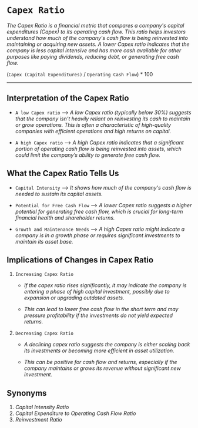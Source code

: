 # `Capex Ratio`


*The Capex Ratio is a financial metric that compares a company's capital expenditures (Capex) to its operating cash flow. This ratio helps investors understand how much of the company's cash flow is being reinvested into maintaining or acquiring new assets. A lower Capex ratio indicates that the company is less capital intensive and has more cash available for other purposes like paying dividends, reducing debt, or generating free cash flow.*


(`Capex (Capital Expenditures)` / `Operating Cash Flow`) * 100


***


## Interpretation of the Capex Ratio


- `A low Capex ratio` --> *A low Capex ratio (typically below 30%) suggests that the company isn't heavily reliant on reinvesting its cash to maintain or grow operations. This is often a characteristic of high-quality companies with efficient operations and high returns on capital.*

- `A high Capex ratio` --> *A high Capex ratio indicates that a significant portion of operating cash flow is being reinvested into assets, which could limit the company’s ability to generate free cash flow.*


## What the Capex Ratio Tells Us


- `Capital Intensity` --> *It shows how much of the company's cash flow is needed to sustain its capital assets.*

- `Potential for Free Cash Flow` --> *A lower Capex ratio suggests a higher potential for generating free cash flow, which is crucial for long-term financial health and shareholder returns.*

- `Growth and Maintenance Needs` --> *A high Capex ratio might indicate a company is in a growth phase or requires significant investments to maintain its asset base.*


## Implications of Changes in Capex Ratio


1. `Increasing Capex Ratio`

    - *If the capex ratio rises significantly, it may indicate the company is entering a phase of high capital investment, possibly due to expansion or upgrading outdated assets.*

    - *This can lead to lower free cash flow in the short term and may pressure profitability if the investments do not yield expected returns.*

2. `Decreasing Capex Ratio`

    - *A declining capex ratio suggests the company is either scaling back its investments or becoming more efficient in asset utilization.*

    - *This can be positive for cash flow and returns, especially if the company maintains or grows its revenue without significant new investment.*


## Synonyms


1. *Capital Intensity Ratio*
2. *Capital Expenditure to Operating Cash Flow Ratio*
3. *Reinvestment Ratio*